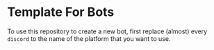 # Template For Bots

To use this repository to create a new bot, first replace (almost) every `discord` to the name of the platform that you want to use.
